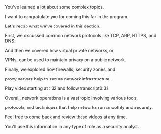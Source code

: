 You've learned a lot about some complex topics. 

I want to congratulate you for coming this far in the program. 

Let's recap what we've covered in this section. 

First, we discussed common network protocols like TCP, ARP, HTTPS, and DNS. 

And then we covered how virtual private networks, or 

VPNs, can be used to maintain privacy on a public network. 

Finally, we explored how firewalls, security zones, and 

proxy servers help to secure network infrastructure.

Play video starting at ::32 and follow transcript0:32

Overall, network operations is a vast topic involving various tools, 

protocols, and techniques that help networks run smoothly and securely. 

Feel free to come back and review these videos at any time. 

You'll use this information in any type of role as a security analyst.